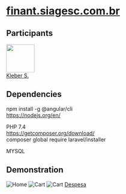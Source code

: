 # [finant.siagesc.com.br](https://finant.siagesc.com.br/#/dashboard)

## Participants

[<img src="https://avatars0.githubusercontent.com/u/15957216?s=460&v=4" width="75px;"/>](https://github.com/DevKleber) <br />
[Kleber S.](https://github.com/DevKleber)

## Dependencies

npm install -g @angular/cli  
https://nodejs.org/en/

PHP 7.4  
https://getcomposer.org/download/  
composer global require laravel/installer

MYSQL

## Demonstration

![Home](https://i.imgur.com/mtBZLVt.png)
![Cart](https://i.imgur.com/O5bZ0fC.jpg)
![Cart](https://i.imgur.com/oW9uvEO.png)
[Despesa](https://i.imgur.com/c0L9RBA.png)
